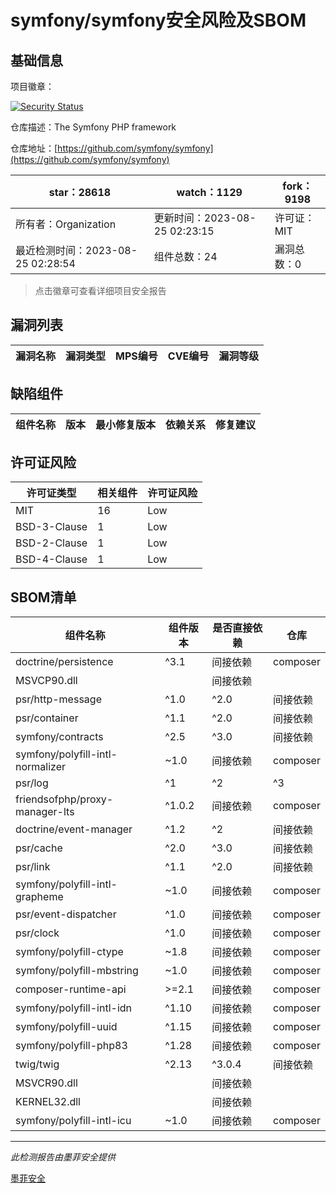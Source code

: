 # symfony/symfony安全风险及SBOM

## 基础信息

项目徽章：

[![Security Status](https://www.murphysec.com/platform3/v31/badge/1694778418947514368.svg)](https://www.murphysec.com/console/report/1691516035264176128/1694778418947514368)

仓库描述：The Symfony PHP framework

仓库地址：[https://github.com/symfony/symfony](https://github.com/symfony/symfony)

| star：28618 | watch：1129 | fork：9198 |
| ----------- | -------------- | ------------ |
| 所有者：Organization | 更新时间：2023-08-25 02:23:15 | 许可证：MIT |
| 最近检测时间：2023-08-25 02:28:54 | 组件总数：24 | 漏洞总数：0 |

> 点击徽章可查看详细项目安全报告



## 漏洞列表

| 漏洞名称 | 漏洞类型 | MPS编号 | CVE编号 | 漏洞等级 |
| ------- | ------ | ------- | ------ | ----- |





## 缺陷组件

| 组件名称 | 版本 | 最小修复版本 | 依赖关系 | 修复建议 |
| -------- | ---- | ------------ | -------- | -------- |





## 许可证风险

| 许可证类型 | 相关组件 | 许可证风险 |
| ---------- | -------- | ---------- |
|MIT|16|Low|
|BSD-3-Clause|1|Low|
|BSD-2-Clause|1|Low|
|BSD-4-Clause|1|Low|




## SBOM清单

| 组件名称 | 组件版本 | 是否直接依赖 | 仓库 |
| -------- | -------- | ------------ | ---- |
|doctrine/persistence|^3.1|间接依赖|composer|
|MSVCP90.dll||间接依赖||
|psr/http-message|^1.0|^2.0|间接依赖|composer|
|psr/container|^1.1|^2.0|间接依赖|composer|
|symfony/contracts|^2.5|^3.0|间接依赖|composer|
|symfony/polyfill-intl-normalizer|~1.0|间接依赖|composer|
|psr/log|^1|^2|^3|间接依赖|composer|
|friendsofphp/proxy-manager-lts|^1.0.2|间接依赖|composer|
|doctrine/event-manager|^1.2|^2|间接依赖|composer|
|psr/cache|^2.0|^3.0|间接依赖|composer|
|psr/link|^1.1|^2.0|间接依赖|composer|
|symfony/polyfill-intl-grapheme|~1.0|间接依赖|composer|
|psr/event-dispatcher|^1.0|间接依赖|composer|
|psr/clock|^1.0|间接依赖|composer|
|symfony/polyfill-ctype|~1.8|间接依赖|composer|
|symfony/polyfill-mbstring|~1.0|间接依赖|composer|
|composer-runtime-api|>=2.1|间接依赖|composer|
|symfony/polyfill-intl-idn|^1.10|间接依赖|composer|
|symfony/polyfill-uuid|^1.15|间接依赖|composer|
|symfony/polyfill-php83|^1.28|间接依赖|composer|
|twig/twig|^2.13|^3.0.4|间接依赖|composer|
|MSVCR90.dll||间接依赖||
|KERNEL32.dll||间接依赖||
|symfony/polyfill-intl-icu|~1.0|间接依赖|composer|


------

*此检测报告由墨菲安全提供*

[墨菲安全](www.murphysec.com)